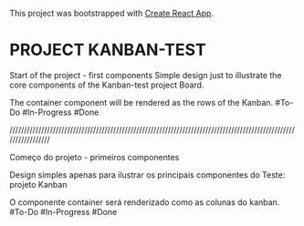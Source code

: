 This project was bootstrapped with [Create React App](https://github.com/facebook/create-react-app).

# PROJECT KANBAN-TEST


Start of the project - first components
Simple design just to illustrate the core components of the Kanban-test project Board.

The container component will be rendered as the rows of the Kanban.
#To-Do
#In-Progress
#Done


/////////////////////////////////////////////////////////////////////////////////////////////////////////////////

Começo do projeto - primeiros componentes

Design simples apenas para ilustrar os principais componentes do Teste: projeto Kanban

O componente container será renderizado como as colunas do kanban.
#To-Do
#In-Progress
#Done


